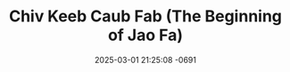 ---
layout: movie-video-data
date: 2025-03-01 21:25:08 -0691
categories: movie

# Site Attributes
title: "Chiv Keeb Caub Fab (The Beginning of Jao Fa)"
permalink: "/movie/Chiv_Keeb_Caub_Fab_(The_Beginning_of_Jao_Fa)"

# Movie Attributes
synopsis: "Nyob rau hauv lub teb chaws nplog xyoo 1975 lub 5 hli Naiphoo Vaj Pov tau swb tsov rog nws thiaj tau coj nws ib co qub tub rog nrog nws ya tawm txawv teb chaws. Nws tseg ib cov tub rog nyob tuav lub teb chaws kom txog hnub nws rov qab los. Tom qab ntawv tsoom fwv nplog liab tuav lub teb chaws nplog ua rau Naiphoo Vaj Pov cov qub tub rog nyob tsis tau. ib txhia txiav txim siab caum naisphoo vaj pov qab hos ib txhia txiav txim siab mus nkaum hav zoov hav tsuag sawv ua caub fab xws li Zoovzuag Vajtswvcim Xaivsuav lawv sawv daws tseem nyob tos naisphoo vajpov rov qab los pab lawv raws li cov lus cog tseg. "
producer: "Nplaim Liab Film Production"
director: "Pao Porapak"
writer: "Txhaj Her,Ntxhais Tsab,PajThoj,Rianer,Nalee"
video_link: ""
genre: "Action Historical"
year: "2011"
release_type: "DVD"
storage: "Center for Hmong Studies"
thumbnail: "/assets/images/movie_thumbnails/Chiv Keeb Caub Fab (The Beginning of Jao Fa).jpeg"
publishing_company: "Nplaim Liab Film Production"

# Sequels + Parts
base_movie: ""
total_parts: 
sequel: ""

# Movie Cast
cast:
- name: "Txhaj Hawj"
- name: "Na Lis Yaj"
- name: "Cib Yaj"
- name: "Lug Lis"
- name: "Yeeb Pov Xyooj"
- name: "Zoov Kaim Hawj"
- name: "Lis Hawj"
- name: "Haus Hawj"
---